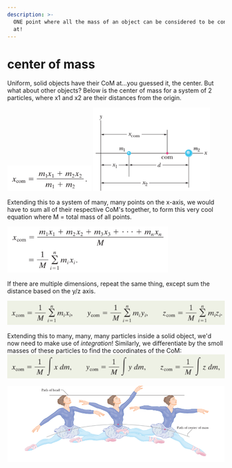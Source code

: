 ```yaml
---
description: >-
  ONE point where all the mass of an object can be considered to be concetrated
  at!
---
```


# center of mass

Uniform, solid objects have their CoM at...you guessed it, the center. But what about other objects? Below is the center of mass for a system of 2 particles, where x1 and x2 are their distances from the origin.&#x20;

![](<../.gitbook/assets/image (33) (1) (1).png>)    ![](<../.gitbook/assets/image (21).png>)

Extending this to a system of many, many points on the x-axis, we would have to sum all of their respective CoM's together, to form this very cool equation where M = total mass of all points.

![](<../.gitbook/assets/image (15).png>)

If there are multiple dimensions, repeat the same thing, except sum the distance based on the y/z axis.

![](<../.gitbook/assets/image (28).png>)

Extending this to many, many, many particles inside a solid object, we'd now need to make use of _integration_! Similarly, we differentiate by the smoll masses of these particles to find the coordinates of the CoM: ![](<../.gitbook/assets/image (12).png>)

![path of ballerina's CoM as she leaps](<../.gitbook/assets/image (20) (1).png>)
